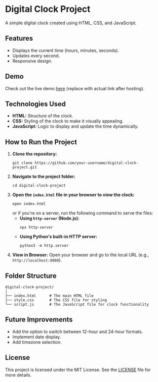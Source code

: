 <h1>Digital Clock Project</h1>

<p>A simple digital clock created using HTML, CSS, and JavaScript.</p>

<h2>Features</h2>
<ul>
    <li>Displays the current time (hours, minutes, seconds).</li>
    <li>Updates every second.</li>
    <li>Responsive design.</li>
</ul>

<h2>Demo</h2>
<p>Check out the live demo <a href="#">here</a> (replace with actual link after hosting).</p>

<h2>Technologies Used</h2>
<ul>
    <li><strong>HTML:</strong> Structure of the clock.</li>
    <li><strong>CSS:</strong> Styling of the clock to make it visually appealing.</li>
    <li><strong>JavaScript:</strong> Logic to display and update the time dynamically.</li>
</ul>

<h2>How to Run the Project</h2>
<ol>
    <li><strong>Clone the repository:</strong>
        <pre><code>git clone https://github.com/your-username/digital-clock-project.git</code></pre>
    </li>
    <li><strong>Navigate to the project folder:</strong>
        <pre><code>cd digital-clock-project</code></pre>
    </li>
    <li><strong>Open the <code>index.html</code> file in your browser to view the clock:</strong>
        <pre><code>open index.html</code></pre>
        or if you're on a server, run the following command to serve the files:
        <ul>
            <li><strong>Using <code>http-server</code> (Node.js):</strong>
                <pre><code>npx http-server</code></pre>
            </li>
            <li><strong>Using Python's built-in HTTP server:</strong>
                <pre><code>python3 -m http.server</code></pre>
            </li>
        </ul>
    </li>
    <li><strong>View in Browser:</strong> Open your browser and go to the local URL (e.g., <code>http://localhost:8080</code>).</li>
</ol>

<h2>Folder Structure</h2>
<pre><code>digital-clock-project/
│
├── index.html      # The main HTML file
├── style.css       # The CSS file for styling
└── script.js       # The JavaScript file for clock functionality
</code></pre>

<h2>Future Improvements</h2>
<ul>
    <li>Add the option to switch between 12-hour and 24-hour formats.</li>
    <li>Implement date display.</li>
    <li>Add timezone selection.</li>
</ul>

<h2>License</h2>
<p>This project is licensed under the MIT License. See the <a href="LICENSE">LICENSE</a> file for more details.</p>
